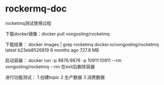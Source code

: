 # rockermq-doc
rocketmq测试使用过程

下载docker镜像：docker pull vongosling/rocketmq

下载结果： docker images | grep rocketmq
docker.io/vongosling/rocketmq   latest              b23eb8526819        8 months ago        727.8 MB

启动容器：
docker run -p 9876:9876 -p 10911:10911 --rm vongosling/rocketmq
--rm 在exit后删除容器  

进行功能测试：
1.创建topic
2.生产数据
3.消费数据
